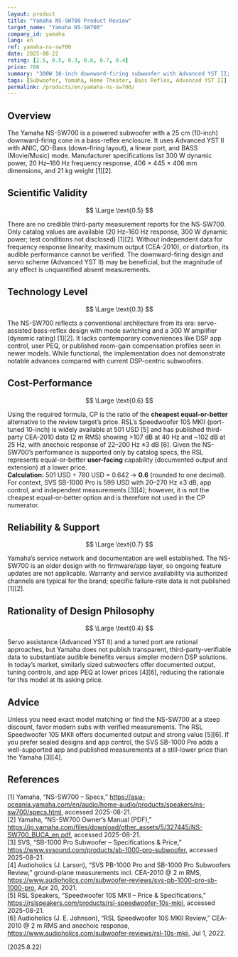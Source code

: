 ```yaml
---
layout: product
title: "Yamaha NS-SW700 Product Review"
target_name: "Yamaha NS-SW700"
company_id: yamaha
lang: en
ref: yamaha-ns-sw700
date: 2025-08-22
rating: [2.5, 0.5, 0.3, 0.6, 0.7, 0.4]
price: 780
summary: "300W 10-inch downward-firing subwoofer with Advanced YST II; adequate but dated feature set and poor value versus modern alternatives"
tags: [Subwoofer, Yamaha, Home Theater, Bass Reflex, Advanced YST II]
permalink: /products/en/yamaha-ns-sw700/
---
```


## Overview

The Yamaha NS-SW700 is a powered subwoofer with a 25 cm (10-inch) downward-firing cone in a bass-reflex enclosure. It uses Advanced YST II with ANIC, QD-Bass (down-firing layout), a linear port, and BASS (Movie/Music) mode. Manufacturer specifications list 300 W dynamic power, 20 Hz–160 Hz frequency response, 406 × 445 × 406 mm dimensions, and 21 kg weight [1][2].

## Scientific Validity

$$ \Large \text{0.5} $$

There are no credible third-party measurement reports for the NS-SW700. Only catalog values are available (20 Hz–160 Hz response, 300 W dynamic power; test conditions not disclosed) [1][2]. Without independent data for frequency response linearity, maximum output (CEA-2010), or distortion, its audible performance cannot be verified. The downward-firing design and servo scheme (Advanced YST II) may be beneficial, but the magnitude of any effect is unquantified absent measurements.

## Technology Level

$$ \Large \text{0.3} $$

The NS-SW700 reflects a conventional architecture from its era: servo-assisted bass-reflex design with mode switching and a 300 W amplifier (dynamic rating) [1][2]. It lacks contemporary conveniences like DSP app control, user PEQ, or published room-gain compensation profiles seen in newer models. While functional, the implementation does not demonstrate notable advances compared with current DSP-centric subwoofers.

## Cost-Performance

$$ \Large \text{0.6} $$

Using the required formula, CP is the ratio of the **cheapest equal-or-better** alternative to the review target’s price. RSL’s Speedwoofer 10S MKII (port-tuned 10-inch) is widely available at 501 USD [5] and has published third-party CEA-2010 data (2 m RMS) showing >107 dB at 40 Hz and ~102 dB at 25 Hz, with anechoic response of 22–200 Hz ±3 dB [6]. Given the NS-SW700’s performance is supported only by catalog specs, the RSL represents equal-or-better **user-facing** capability (documented output and extension) at a lower price.  
**Calculation:** 501 USD ÷ 780 USD = 0.642 → **0.6** (rounded to one decimal).  
For context, SVS SB-1000 Pro is 599 USD with 20–270 Hz ±3 dB, app control, and independent measurements [3][4]; however, it is not the cheapest equal-or-better option and is therefore not used in the CP numerator.

## Reliability & Support

$$ \Large \text{0.7} $$

Yamaha’s service network and documentation are well established. The NS-SW700 is an older design with no firmware/app layer, so ongoing feature updates are not applicable. Warranty and service availability via authorized channels are typical for the brand; specific failure-rate data is not published [1][2].

## Rationality of Design Philosophy

$$ \Large \text{0.4} $$

Servo assistance (Advanced YST II) and a tuned port are rational approaches, but Yamaha does not publish transparent, third-party-verifiable data to substantiate audible benefits versus simpler modern DSP solutions. In today’s market, similarly sized subwoofers offer documented output, tuning controls, and app PEQ at lower prices [4][6], reducing the rationale for this model at its asking price.

## Advice

Unless you need exact model matching or find the NS-SW700 at a steep discount, favor modern subs with verified measurements. The RSL Speedwoofer 10S MKII offers documented output and strong value [5][6]. If you prefer sealed designs and app control, the SVS SB-1000 Pro adds a well-supported app and published measurements at a still-lower price than the Yamaha [3][4].

## References

[1] Yamaha, “NS-SW700 – Specs,” https://asia-oceania.yamaha.com/en/audio/home-audio/products/speakers/ns-sw700/specs.html, accessed 2025-08-21.  
[2] Yamaha, “NS-SW700 Owner’s Manual (PDF),” https://jp.yamaha.com/files/download/other_assets/5/327445/NS-SW700_BUCA_en.pdf, accessed 2025-08-21.  
[3] SVS, “SB-1000 Pro Subwoofer – Specifications & Price,” https://www.svsound.com/products/sb-1000-pro-subwoofer, accessed 2025-08-21.  
[4] Audioholics (J. Larson), “SVS PB-1000 Pro and SB-1000 Pro Subwoofers Review,” ground-plane measurements incl. CEA-2010 @ 2 m RMS, https://www.audioholics.com/subwoofer-reviews/svs-pb-1000-pro-sb-1000-pro, Apr 20, 2021.  
[5] RSL Speakers, “Speedwoofer 10S MKII – Price & Specifications,” https://rslspeakers.com/products/rsl-speedwoofer-10s-mkii, accessed 2025-08-21.  
[6] Audioholics (J. E. Johnson), “RSL Speedwoofer 10S MKII Review,” CEA-2010 @ 2 m RMS and anechoic response, https://www.audioholics.com/subwoofer-reviews/rsl-10s-mkii, Jul 1, 2022.

(2025.8.22)

